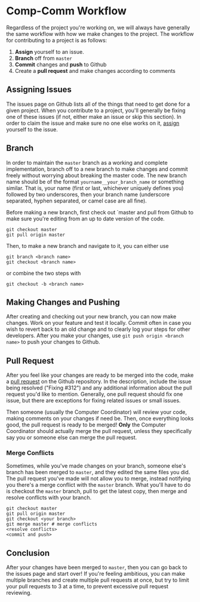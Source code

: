 # Comp-Comm Workflow

Regardless of the project you're working on, we will always have generally the same workflow with how we make changes to the project. The workflow for contributing to a project is as follows:

1. **Assign** yourself to an issue.
1. **Branch** off from `master`
1. **Commit** changes and **push** to Github
1. Create a **pull request** and make changes according to comments

## Assigning Issues

The issues page on Github lists all of the things that need to get done for a given project. When you contribute to a project, you'll generally be fixing one of these issues (if not, either make an issue or skip this section). In order to claim the issue and make sure no one else works on it, [assign](https://help.github.com/articles/assigning-issues-and-pull-requests-to-other-github-users/) yourself to the issue.

## Branch

In order to maintain the `master` branch as a working and complete implementation, branch off to a new branch to make changes and commit freely without worrying about breaking the master code. The new branch name should be of the format `yourname__your_branch_name` or something similar. That is, your name (first or last, whichever uniquely defines you) followed by two underscores, then your branch name (underscore separated, hyphen separated, or camel case are all fine).

Before making a new branch, first check out `master and pull from Github to make sure you're editing from an up to date version of the code.

```
git checkout master
git pull origin master
```

Then, to make a new branch and navigate to it, you can either use

```
git branch <branch name>
git checkout <branch name>
```

or combine the two steps with

```
git checkout -b <branch name>
```

## Making Changes and Pushing

After creating and checking out your new branch, you can now make changes. Work on your feature and test it locally. Commit often in case you wish to revert back to an old change and to clearly log your steps for other developers. After you make your changes, use `git push origin <branch name>` to push your changes to Github.

## Pull Request

After you feel like your changes are ready to be merged into the code, make a [pull request](https://help.github.com/articles/using-pull-requests/) on the Github repository. In the description, include the issue being resolved ("Fixing #312") and any additional information about the pull request you'd like to mention. Generally, one pull request should fix one issue, but there are exceptions for fixing related issues or small issues.

Then someone (usually the Computer Coordinator) will review your code, making comments on your changes if need be. Then, once everything looks good, the pull request is ready to be merged! **Only** the Computer Coordinator should actually merge the pull request, unless they specifically say you or someone else can merge the pull request.

### Merge Conflicts

Sometimes, while you've made changes on your branch, someone else's branch has been merged to `master`, and they edited the same files you did. The pull request you've made will not allow you to merge, instead notifying you there's a merge conflict with the `master` branch. What you'll have to do is checkout the `master` branch, pull to get the latest copy, then merge and resolve conflicts with your branch.

```
git checkout master
git pull origin master
git checkout <your branch>
git merge master # merge conflicts
<resolve conflicts>
<commit and push>
```

## Conclusion

After your changes have been merged to `master`, then you can go back to the issues page and start over! If you're feeling ambitious, you can make multiple branches and create multiple pull requests at once, but try to limit your pull requests to 3 at a time, to prevent excessive pull request reviewing.
